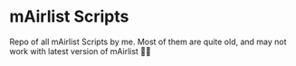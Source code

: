 # mAirlist Scripts

Repo of all mAirlist Scripts by me. Most of them are quite old, and may not work with latest version of mAirlist 😵‍💫
